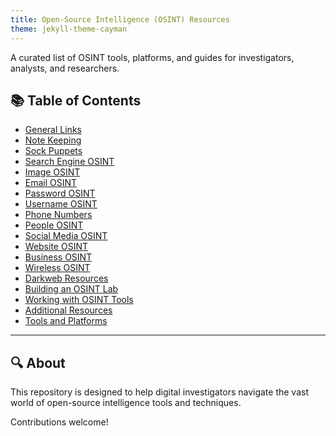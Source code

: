 ```yaml
---
title: Open-Source Intelligence (OSINT) Resources
theme: jekyll-theme-cayman
---
```


A curated list of OSINT tools, platforms, and guides for investigators, analysts, and researchers.

## 📚 Table of Contents

- [General Links](./general-links.md)
- [Note Keeping](./note-keeping.md)
- [Sock Puppets](./sock-puppets.md)
- [Search Engine OSINT](./search-engines.md)
- [Image OSINT](./image-osint.md)
- [Email OSINT](./email-osint.md)
- [Password OSINT](./password-osint.md)
- [Username OSINT](./username-osint.md)
- [Phone Numbers](./phone-numbers.md)
- [People OSINT](./people-osint.md)
- [Social Media OSINT](./social-media-osint.md)
- [Website OSINT](./website-osint.md)
- [Business OSINT](./business-osint.md)
- [Wireless OSINT](./wireless-osint.md)
- [Darkweb Resources](./Darkweb.md)
- [Building an OSINT Lab](./osint-lab.md)
- [Working with OSINT Tools](./osint-tools.md)
- [Additional Resources](./additional-resources.md)
- [Tools and Platforms](./tools-and-platforms.md)

---

## 🔍 About

This repository is designed to help digital investigators navigate the vast world of open-source intelligence tools and techniques.

Contributions welcome!


